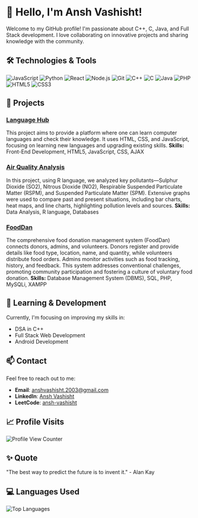 # 👋 Hello, I'm Ansh Vashisht!

Welcome to my GitHub profile! I'm passionate about C++, C, Java, and Full Stack development. I love collaborating on innovative projects and sharing knowledge with the community. 

## 🛠️ Technologies & Tools

![JavaScript](https://img.shields.io/badge/-JavaScript-F7DF1E?style=flat&logo=javascript&logoColor=black)
![Python](https://img.shields.io/badge/-Python-3776AB?style=flat&logo=python&logoColor=white)
![React](https://img.shields.io/badge/-React-61DAFB?style=flat&logo=react&logoColor=black)
![Node.js](https://img.shields.io/badge/-Node.js-339933?style=flat&logo=node.js&logoColor=white)
![Git](https://img.shields.io/badge/-Git-F05032?style=flat&logo=git&logoColor=white)
![C++](https://img.shields.io/badge/-C%2B%2B-00599C?style=flat&logo=cplusplus&logoColor=white)
![C](https://img.shields.io/badge/-C-A8B9CC?style=flat&logo=c&logoColor=white)
![Java](https://img.shields.io/badge/-Java-007396?style=flat&logo=java&logoColor=white)
![PHP](https://img.shields.io/badge/-PHP-777BB4?style=flat&logo=php&logoColor=white)
![HTML5](https://img.shields.io/badge/-HTML5-E34F26?style=flat&logo=html5&logoColor=white)
![CSS3](https://img.shields.io/badge/-CSS3-1572B6?style=flat&logo=css3&logoColor=white)

## 🔭 Projects

### [Language Hub](https://github.com/ansh-vashisht/LangHub.github.io)
This project aims to provide a platform where one can learn computer languages and check their knowledge. It uses HTML, CSS, and JavaScript, focusing on learning new languages and upgrading existing skills.
**Skills:** Front-End Development, HTML5, JavaScript, CSS, AJAX

### [Air Quality Analysis](https://github.com/ansh-vashisht/AirQuality.github.io)
In this project, using R language, we analyzed key pollutants—Sulphur Dioxide (SO2), Nitrous Dioxide (NO2), Respirable Suspended Particulate Matter (RSPM), and Suspended Particulate Matter (SPM). Extensive graphs were used to compare past and present situations, including bar charts, heat maps, and line charts, highlighting pollution levels and sources.
**Skills:** Data Analysis, R language, Databases

### [FoodDan](https://github.com/ansh-vashisht/foodDan.github.io)
The comprehensive food donation management system (FoodDan) connects donors, admins, and volunteers. Donors register and provide details like food type, location, name, and quantity, while volunteers distribute food orders. Admins monitor activities such as food tracking, history, and feedback. This system addresses conventional challenges, promoting community participation and fostering a culture of voluntary food donation.
**Skills:** Database Management System (DBMS), SQL, PHP, MySQLi, XAMPP

## 🌱 Learning & Development

Currently, I'm focusing on improving my skills in:
- DSA in C++
- Full Stack Web Development
- Android Development

## 📫 Contact

Feel free to reach out to me:
- **Email**: [anshvashisht.2003@gmail.com](mailto:anshvashisht.2003@gmail.com)
- **LinkedIn**: [Ansh Vashisht](https://www.linkedin.com/in/ansh-vashisht-1759681ba/)
- **LeetCode**: [ansh-vashisht](https://leetcode.com/u/ansh-vashisht/)


## 📈 Profile Visits

![Profile View Counter](https://komarev.com/ghpvc/?username=ansh-vashisht2003)

## ✨ Quote

"The best way to predict the future is to invent it." - Alan Kay


## 💻 Languages Used

![Top Languages](https://github-readme-stats.vercel.app/api/top-langs/?username=ansh-vashisht2003&layout=compact&theme=radical)
